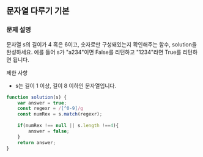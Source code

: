 ## 문자열 다루기 기본 
### 문제 설명
문자열 s의 길이가 4 혹은 6이고, 숫자로만 구성돼있는지 확인해주는 함수, solution을 완성하세요. 예를 들어 s가 "a234"이면 False를 리턴하고 "1234"라면 True를 리턴하면 됩니다.

제한 사항
- s는 길이 1 이상, 길이 8 이하인 문자열입니다.

```jsx
function solution(s) {
    var answer = true;
    const regexr = /[^0-9]/g
    const numRex = s.match(regexr);
    
    if(numRex !== null || s.length !==4){
        answer = false;
    }
    return answer;
}
```
